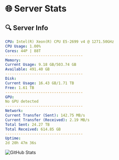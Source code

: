 # 🌐 Server Stats
## 🔍 Server Info
```yaml
CPU: Intel(R) Xeon(R) CPU E5-2699 v4 @ 1271.50GHz
CPU Usage: 1.00%
Cores: 44P | 88T
-----------------------------------
Memory:
Current Usage: 9.18 GB/503.74 GB
Available: 491.40 GB
-----------------------------------
Disk:
Current Usage: 16.43 GB/1.71 TB
Free: 1.61 TB
-----------------------------------
GPU:
No GPU detected
-----------------------------------
Network:
Current Transfer (Sent): 142.75 MB/s
Current Transfer (Received): 2.19 MB/s
Total Sent: 24.27 TB
Total Received: 614.85 GB
-----------------------------------
Uptime:
2d 20h 47m 36s
```
![GitHub Stats](https://img.shields.io/badge/Updated-2025-02-10_19:30:54-blue)